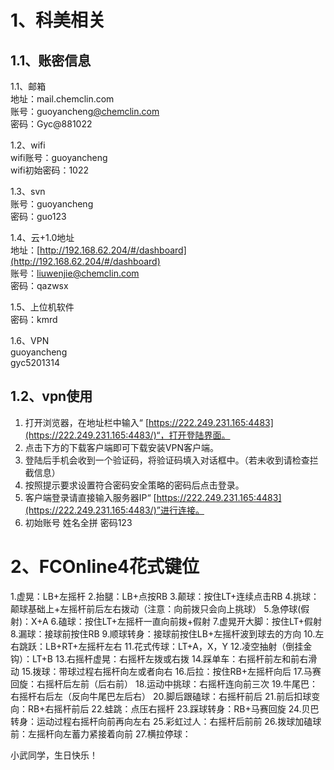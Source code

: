 # 1、科美相关

## 1.1、账密信息

1.1、邮箱  
地址：mail.chemclin.com  
账号：guoyancheng[@chemclin.com](https://www.yuque.com/chemclin.com)  
密码：Gyc@881022  
  

1.2、wifi  
wifi账号：guoyancheng  
wifi初始密码：1022  
  

1.3、svn  
账号：guoyancheng  
密码：guo123  
  

1.4、云+1.0地址  
地址：[http://192.168.62.204/#/dashboard](http://192.168.62.204/#/dashboard)  
账号：liuwenjie@chemclin.com  
密码：qazwsx  

1.5、上位机软件  
密码：kmrd  

1.6、VPN  
guoyancheng  
gyc5201314  

## 1.2、vpn使用  
  
1. 打开浏览器，在地址栏中输入“ [https://222.249.231.165:4483](https://222.249.231.165:4483/)“，打开登陆界面。  
2. 点击下方的下载客户端即可下载安装VPN客户端。  
3. 登陆后手机会收到一个验证码，将验证码填入对话框中。（若未收到请检查拦截信息）  
4. 按照提示要求设置符合密码安全策略的密码后点击登录。  
5. 客户端登录请直接输入服务器IP“ [https://222.249.231.165:4483](https://222.249.231.165:4483/)”进行连接。  
7. 初始账号 姓名全拼 密码123

# 2、FCOnline4花式键位

1.虚晃：LB+左摇杆
2.抬腿：LB+点按RB
3.颠球：按住LT+连续点击RB
4.挑球：颠球基础上+左摇杆前后左右拨动（注意：向前拨只会向上挑球）
5.急停球(假射)：X+A
6.磕球：按住LT+左摇杆一直向前拨+假射
7.虚晃开大脚：按住LT+假射
8.漏球：接球前按住RB
9.顺球转身：接球前按住LB+左摇杆波到球去的方向
10.左右跳跃：LB+RT+左摇杆左右
11.花式传球：LT+A，X，Y
12.凌空抽射（倒挂金钩）：LT+B
13.右摇杆虚晃：右摇杆左拨或右拨
14.踩单车：右摇杆前左和前右滑动
15.拨球：带球过程右摇杆向左或者向右
16.后拉：按住RB+左摇杆向后
17.马赛回旋：右摇杆后左前（后右前）
18.运动中挑球：右摇杆连向前三次
19.牛尾巴：右摇杆右后左（反向牛尾巴左后右）
20.脚后跟磕球：右摇杆前后
21.前后扣球变向：RB+右摇杆前后
22.蛙跳：点压右摇杆
23.踩球转身：RB+马赛回旋
24.贝巴转身：运动过程右摇杆向前再向左右
25.彩虹过人：右摇杆后前前
26.拨球加磕球前：左摇杆向左蓄力紧接着向前
27.横拉停球：


小武同学，生日快乐！